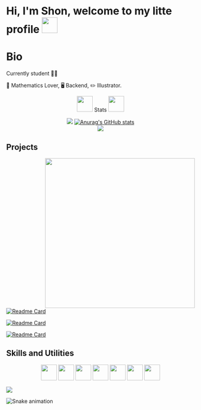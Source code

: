 <h1>Hi, I'm Shon, welcome to my litte profile <img src="https://i.postimg.cc/SRyYfFSG/2x.webp" height='42px'/></h1>

# Bio

Currently student 😶‍🌫️

🧮 Mathematics Lover,  🖥️ Backend, ✏️ Illustrator.  


<div align="center">
  
  <img src="https://i.postimg.cc/qq0yD6Ly/2x.webp" height='42px'/> Stats <img src="https://i.postimg.cc/qq0yD6Ly/2x.webp" height='42px'/>  
    
  ![](https://github-readme-streak-stats.herokuapp.com/?user=shonsagoro&theme=nightowl&hide_border=false)
  [![Anurag's GitHub stats](https://github-readme-stats.vercel.app/api?username=shonsagoro&theme=nightowl&show_icons=true)](https://github.com/ShonSagoro) <br/>
   ![](https://github-readme-stats.vercel.app/api/top-langs/?username=shonsagoro&theme=nightowl&hide_border=false&include_all_commits=false&count_private=false&layout=compact)<br/>
 
  
</div>


## Projects


<img src="https://i.postimg.cc/Dy1psdcg/aaaaaaaaaa.png" align="right" width="400">

[![Readme Card](https://github-readme-stats.vercel.app/api/pin/?username=shonsagoro&repo=Artist-Page&theme=nightowl)](https://github.com/ShonSagoro/Artist-Page)

[![Readme Card](https://github-readme-stats.vercel.app/api/pin/?username=shonsagoro&repo=API_RMS&theme=nightowl)](https://github.com/ShonSagoro/API_RMS)
  
[![Readme Card](https://github-readme-stats.vercel.app/api/pin/?username=shonsagoro&repo=Chat-TCP&theme=nightowl)](https://github.com/ShonSagoro/Chat-TCP)


## Skills and Utilities 

<p align="center">
  <img src='https://i.postimg.cc/52zrYmKK/c.png' height='42px'/>
  <img src='https://i.postimg.cc/FKgnGH4j/java.png' height='42px'/>
  <img src='https://i.postimg.cc/43TSzhrf/javascript.png' height='42px'/>
  <img src='https://i.postimg.cc/76HtRrHj/mysql.png' height='42px'/>
  <img src='https://i.postimg.cc/J0gTtyNW/react.png' height='42px'/>
  <img src='https://i.postimg.cc/85ZXQXsc/springboot.png' height='42px'/>
  <img src='https://i.postimg.cc/k4LsDpSj/docker-logo-1024x876.png' height='42px'/>
<p>

![](https://komarev.com/ghpvc/?username=shonsagoro-github-username&color=yellow)

![Snake animation](https://github.com/ShonSagoro/ShonSagoro/blob/output/github-contribution-grid-snake.svg)
